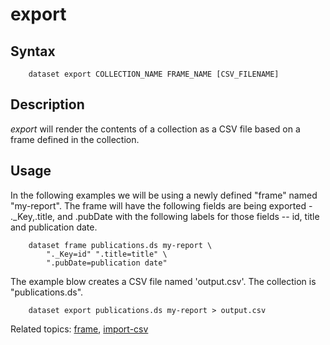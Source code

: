 export
======

Syntax
------

```
    dataset export COLLECTION_NAME FRAME_NAME [CSV_FILENAME]
```

Description
-----------

_export_ will render the contents of a collection as a CSV file
based on a frame defined in the collection. 

Usage
-----

In the following examples we will be using a newly defined
"frame" named "my-report".  The frame will have the following fields are 
being exported - ._Key,.title, and .pubDate with the following 
labels for those fields -- id, title and publication date. 

```shell
    dataset frame publications.ds my-report \
        "._Key=id" ".title=title" \
        ".pubDate=publication date"
```

The example blow creates a CSV file named 'output.csv'. The collection 
is "publications.ds".

```shell
	dataset export publications.ds my-report > output.csv
```

Related topics: [frame](frame.html), [import-csv](import-csv.html)

